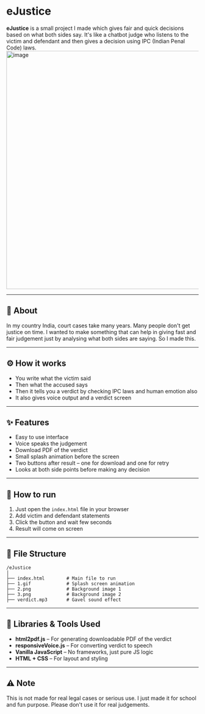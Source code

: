 # eJustice

**eJustice** is a small project I made which gives fair and quick decisions based on what both sides say. It's like a chatbot judge who listens to the victim and defendant and then gives a decision using IPC (Indian Penal Code) laws.
<img width="1244" height="624" alt="image" src="https://github.com/user-attachments/assets/161bc8d3-5a2a-46b7-8536-0beeee7abd06" />

---

## 🧠 About

In my country India, court cases take many years. Many people don't get justice on time. I wanted to make something that can help in giving fast and fair judgement just by analysing what both sides are saying. So I made this.

---

## ⚙️ How it works

* You write what the victim said
* Then what the accused says
* Then it tells you a verdict by checking IPC laws and human emotion also
* It also gives voice output and a verdict screen

---

## ✨ Features

* Easy to use interface
* Voice speaks the judgement
* Download PDF of the verdict
* Small splash animation before the screen
* Two buttons after result – one for download and one for retry
* Looks at both side points before making any decision

---

## 🧪 How to run

1. Just open the `index.html` file in your browser
2. Add victim and defendant statements
3. Click the button and wait few seconds
4. Result will come on screen

---

## 📁 File Structure

```
/eJustice
│
├── index.html        # Main file to run
├── 1.gif             # Splash screen animation
├── 2.png             # Background image 1
├── 3.png             # Background image 2
├── verdict.mp3       # Gavel sound effect
```

---

## 🧰 Libraries & Tools Used

* **html2pdf.js** – For generating downloadable PDF of the verdict
* **responsiveVoice.js** – For converting verdict to speech
* **Vanilla JavaScript** – No frameworks, just pure JS logic
* **HTML + CSS** – For layout and styling

---

## ⚠️ Note

This is not made for real legal cases or serious use. I just made it for school and fun purpose. Please don't use it for real judgements.
